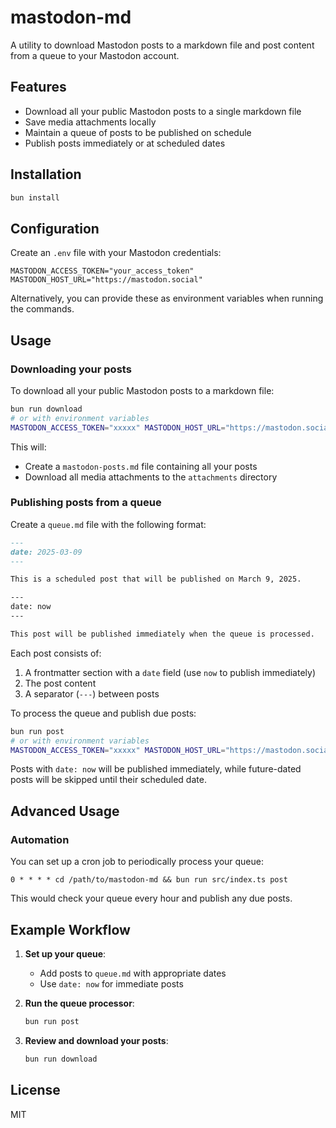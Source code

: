# mastodon-md

A utility to download Mastodon posts to a markdown file and post content from a queue to your Mastodon account.

## Features

- Download all your public Mastodon posts to a single markdown file
- Save media attachments locally
- Maintain a queue of posts to be published on schedule
- Publish posts immediately or at scheduled dates

## Installation

```bash
bun install
```

## Configuration

Create an `.env` file with your Mastodon credentials:

```
MASTODON_ACCESS_TOKEN="your_access_token"
MASTODON_HOST_URL="https://mastodon.social"
```

Alternatively, you can provide these as environment variables when running the commands.

## Usage

### Downloading your posts

To download all your public Mastodon posts to a markdown file:

```bash
bun run download
# or with environment variables
MASTODON_ACCESS_TOKEN="xxxxx" MASTODON_HOST_URL="https://mastodon.social" bun run download
```

This will:
- Create a `mastodon-posts.md` file containing all your posts
- Download all media attachments to the `attachments` directory

### Publishing posts from a queue

Create a `queue.md` file with the following format:

```markdown
---
date: 2025-03-09
---

This is a scheduled post that will be published on March 9, 2025.

---
date: now
---

This post will be published immediately when the queue is processed.
```

Each post consists of:
1. A frontmatter section with a `date` field (use `now` to publish immediately)
2. The post content
3. A separator (`---`) between posts

To process the queue and publish due posts:

```bash
bun run post
# or with environment variables
MASTODON_ACCESS_TOKEN="xxxxx" MASTODON_HOST_URL="https://mastodon.social" bun run post
```

Posts with `date: now` will be published immediately, while future-dated posts will be skipped until their scheduled date.

## Advanced Usage

### Automation

You can set up a cron job to periodically process your queue:

```
0 * * * * cd /path/to/mastodon-md && bun run src/index.ts post
```

This would check your queue every hour and publish any due posts.

## Example Workflow

1. **Set up your queue**:
   - Add posts to `queue.md` with appropriate dates
   - Use `date: now` for immediate posts

2. **Run the queue processor**:
   ```bash
   bun run post
   ```

3. **Review and download your posts**:
   ```bash
   bun run download
   ```

## License

MIT
